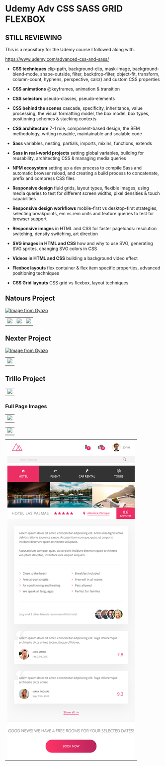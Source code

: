 # Udemy Adv CSS SASS GRID FLEXBOX
## STILL REVIEWING

This is a repository for the Udemy course I followed along with. 

https://www.udemy.com/advanced-css-and-sass/

* **CSS techniques** clip-path, background-clip, mask-image, background-blend-mode, shape-outside, filter, backdrop-filter, object-fit, transform, column-count, hyphens, perspective, calc() and custom CSS properties
* **CSS animations** @keyframes, animation & transition
* **CSS selectors** pseudo-classes, pseudo-elements
* **CSS behind the scenes**  cascade, specificity, inheritance, value processing, the visual formatting model, the box model, box types, positioning schemes & stacking contexts
* **CSS architecture**  7-1 rule, component-based design, the BEM methodology, writing reusable, maintainable and scalable code

* **Sass** variables, nesting, partials, imports, mixins, functions, extends
* **Sass in real-world projects** setting global variables, building for reusability, architecting CSS & managing media queries
* **NPM ecosystem** setting up a dev process to compile Sass and automatic browser reload, and creating a build process to concatenate, prefix and compress CSS files

* **Responsive design** fluid grids, layout types, flexible images, using media queries to test for different screen widths, pixel densities & touch capabilities
* **Responsive design workflows** mobile-first vs desktop-first strategies, selecting breakpoints, em vs rem units and feature queries to test for browser support
* **Responsive images** in HTML and CSS for faster pageloads: resolution switching, density switching, art direction

* **SVG images in HTML and CSS** how and why to use SVG, generating SVG sprites, changing SVG colors in CSS
* **Videos in HTML and CSS** building a background video effect

* **Flexbox layouts** flex container & flex item specific properties, advanced positioning techniques

* **CSS Grid layouts** CSS grid vs flexbox, layout techniques



## Natours Project
[![Image from Gyazo](https://i.gyazo.com/c6915c0624a5f919c113fcc64f80db66.gif)](https://gyazo.com/c6915c0624a5f919c113fcc64f80db66)

<table>
    <td><img src="/images/netours1.gif" /></td>
   <td><img src="/images/natours2.gif" /></td>
    <td><img src="/images/natours3.gif" /></td>
</table>



## Nexter Project
[![Image from Gyazo](https://i.gyazo.com/dd4565917610d10d340acb99d5fbf6ca.gif)](https://gyazo.com/dd4565917610d10d340acb99d5fbf6ca)

<table>
    <td><img src="/images/nexter1.gif" /></td>
</table>


## Trillo Project

<table>
    <td><img src="/images/trillo1.gif" /></td>
</table>

### Full Page Images

<table>
  <td><img src="/images/natours1.png" /></td>
</table>


<table>
    <td><img src="/images/nexter1.png" /></td>
</table>


<table>
    <td><img src="/images/trillo2.png" /></td>
</table>

